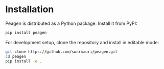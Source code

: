 # Installation

Peagen is distributed as a Python package. Install it from PyPI:

```bash
pip install peagen
```

For development setup, clone the repository and install in editable mode:

```bash
git clone https://github.com/swarmauri/peagen.git
cd peagen
pip install -e .
```
